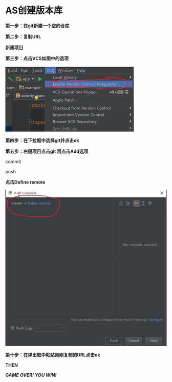 # AS创建版本库



**第一步：在git新建一个空的仓库**

**第二步：复制URL**

**新建项目**

**第三步：点击VCS如图中的选项**

![image](https://github.com/CrazyRabbitCCC/MyIcon/blob/master/img/as/as1-201805290929.png?raw=true)

**第四步：在下拉框中选择git并点击ok**

**第五步：右键项目点击git 再点击Add选项** 

commit 

push

**点击Define remote** 

![](https://github.com/CrazyRabbitCCC/MyIcon/blob/master/img/as/as2-201805290948.png?raw=true)

**第十步：在弹出框中粘贴刚刚复制的URL点击ok** 

**THEN**

***GAME OVER! YOU WIN!***

